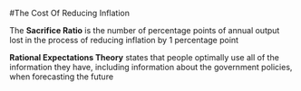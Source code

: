 #The Cost Of Reducing Inflation

The **Sacrifice Ratio** is the number of percentage points of annual output lost in the process of reducing inflation by 1 percentage point

**Rational Expectations Theory** states that people optimally use all of the information they have, including information about the government policies, when forecasting the future

